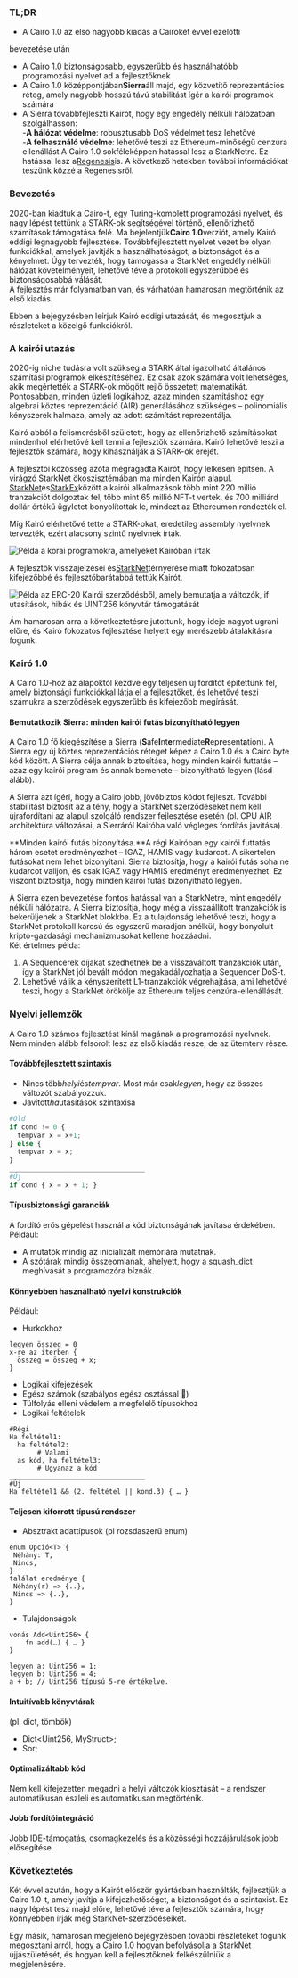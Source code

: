 ### TL;DR

* A Cairo 1.0 az első nagyobb kiadás a Cairo</a>két évvel ezelőtti

bevezetése után</li> 
  
  * A Cairo 1.0 biztonságosabb, egyszerűbb és használhatóbb programozási nyelvet ad a fejlesztőknek
* A Cairo 1.0 középpontjában**Sierra**áll majd, egy közvetítő reprezentációs réteg, amely nagyobb hosszú távú stabilitást ígér a kairói programok számára
* A Sierra továbbfejleszti Kairót, hogy egy engedély nélküli hálózatban szolgálhasson:\
  -**A hálózat védelme**: robusztusabb DoS védelmet tesz lehetővé\
  -**A felhasználó védelme**: lehetővé teszi az Ethereum-minőségű cenzúra ellenállást A Cairo 1.0 sokféleképpen hatással lesz a StarkNetre. Ez hatással lesz a[Regenesis](https://medium.com/starkware/regenesis-starknets-no-sweat-state-reset-e296b12b80ae)is. A következő hetekben további információkat teszünk közzé a Regenesisről.</ul> 



### Bevezetés

2020-ban kiadtuk a Cairo-t, egy Turing-komplett programozási nyelvet, és nagy lépést tettünk a STARK-ok segítségével történő, ellenőrizhető számítások támogatása felé. Ma bejelentjük**Cairo 1.0**verziót, amely Kairó eddigi legnagyobb fejlesztése. Továbbfejlesztett nyelvet vezet be olyan funkciókkal, amelyek javítják a használhatóságot, a biztonságot és a kényelmet. Úgy tervezték, hogy támogassa a StarkNet engedély nélküli hálózat követelményeit, lehetővé téve a protokoll egyszerűbbé és biztonságosabbá válását.\
A fejlesztés már folyamatban van, és várhatóan hamarosan megtörténik az első kiadás.

Ebben a bejegyzésben leírjuk Kairó eddigi utazását, és megosztjuk a részleteket a közelgő funkciókról.



### A kairói utazás

2020-ig niche tudásra volt szükség a STARK által igazolható általános számítási programok elkészítéséhez. Ez csak azok számára volt lehetséges, akik megértették a STARK-ok mögött rejlő összetett matematikát. Pontosabban, minden üzleti logikához, azaz minden számításhoz egy algebrai köztes reprezentáció (AIR) generálásához szükséges – polinomiális kényszerek halmaza, amely az adott számítást reprezentálja.

Kairó abból a felismerésből született, hogy az ellenőrizhető számításokat mindenhol elérhetővé kell tenni a fejlesztők számára. Kairó lehetővé teszi a fejlesztők számára, hogy kihasználják a STARK-ok erejét.

A fejlesztői közösség azóta megragadta Kairót, hogy lelkesen építsen. A virágzó StarkNet ökoszisztémában ma minden Kairón alapul. [StarkNet](https://starkware.co/starknet/)és[StarkEx](https://starkware.co/starkex/)között a kairói alkalmazások több mint 220 millió tranzakciót dolgoztak fel, több mint 65 millió NFT-t vertek, és 700 milliárd dollár értékű ügyletet bonyolítottak le, mindezt az Ethereumon rendezték el.

Míg Kairó elérhetővé tette a STARK-okat, eredetileg assembly nyelvnek tervezték, ezért alacsony szintű nyelvnek írták.

![Példa a korai programokra, amelyeket Kairóban írtak](/assets/cairocode_01.png "Példa a korai programokra, amelyeket Kairóban írtak")

A fejlesztők visszajelzései és[StarkNet](https://starkware.co/starknet/)térnyerése miatt fokozatosan kifejezőbbé és fejlesztőbarátabbá tettük Kairót.

![Példa az ERC-20 Kairói szerződésből, amely bemutatja a változók, if utasítások, hibák és UINT256 könyvtár támogatását](/assets/cairocode_02.png "Példa az ERC-20 Kairói szerződésből, amely bemutatja a változók, if utasítások, hibák és UINT256 könyvtár támogatását")

Ám hamarosan arra a következtetésre jutottunk, hogy ideje nagyot ugrani előre, és Kairó fokozatos fejlesztése helyett egy merészebb átalakításra fogunk.



### Kairó 1.0

A Cairo 1.0-hoz az alapoktól kezdve egy teljesen új fordítót építettünk fel, amely biztonsági funkciókkal látja el a fejlesztőket, és lehetővé teszi számukra a szerződések egyszerűbb és kifejezőbb megírását.



#### Bemutatkozik Sierra: minden kairói futás bizonyítható legyen

A Cairo 1.0 fő kiegészítése a Sierra (**S**afe**I**nt**e**rmediate**R**ep**r**esent**a**tion). A Sierra egy új köztes reprezentációs réteget képez a Cairo 1.0 és a Cairo byte kód között. A Sierra célja annak biztosítása, hogy minden kairói futtatás – azaz egy kairói program és annak bemenete – bizonyítható legyen (lásd alább).

A Sierra azt ígéri, hogy a Cairo jobb, jövőbiztos kódot fejleszt. További stabilitást biztosít az a tény, hogy a StarkNet szerződéseket nem kell újrafordítani az alapul szolgáló rendszer fejlesztése esetén (pl. CPU AIR architektúra változásai, a Sierráról Kairóba való végleges fordítás javítása).

**Minden kairói futás bizonyítása.**A régi Kairóban egy kairói futtatás három esetet eredményezhet – IGAZ, HAMIS vagy kudarcot. A sikertelen futásokat nem lehet bizonyítani. Sierra biztosítja, hogy a kairói futás soha ne kudarcot valljon, és csak IGAZ vagy HAMIS eredményt eredményezhet. Ez viszont biztosítja, hogy minden kairói futás bizonyítható legyen.

A Sierra ezen bevezetése fontos hatással van a StarkNetre, mint engedély nélküli hálózatra. A Sierra biztosítja, hogy még a visszaállított tranzakciók is bekerüljenek a StarkNet blokkba. Ez a tulajdonság lehetővé teszi, hogy a StarkNet protokoll karcsú és egyszerű maradjon anélkül, hogy bonyolult kripto-gazdasági mechanizmusokat kellene hozzáadni.\
Két értelmes példa:

1. A Sequencerek díjakat szedhetnek be a visszaváltott tranzakciók után, így a StarkNet jól bevált módon megakadályozhatja a Sequencer DoS-t.
2. Lehetővé válik a kényszerített L1-tranzakciók végrehajtása, ami lehetővé teszi, hogy a StarkNet örökölje az Ethereum teljes cenzúra-ellenállását.



### **Nyelvi jellemzők**

A Cairo 1.0 számos fejlesztést kínál magának a programozási nyelvnek. Nem minden alább felsorolt lesz az első kiadás része, de az ütemterv része.



#### **Továbbfejlesztett szintaxis**

* Nincs több*helyi*és*tempvar*. Most már csak*legyen*, hogy az összes változót szabályozzuk.
* Javított*ha*utasítások szintaxisa



```python
#Old
if cond != 0 {
  tempvar x = x+1;
} else {
  tempvar x = x;
}
__________________________________
#Új
if cond { x = x + 1; }
```




#### **Típusbiztonsági garanciák**

A fordító erős gépelést használ a kód biztonságának javítása érdekében. Például:

* A mutatók mindig az inicializált memóriára mutatnak.
* A szótárak mindig összeomlanak, ahelyett, hogy a squash_dict meghívását a programozóra bíznák.



#### **Könnyebben használható nyelvi konstrukciók**

Például:

* Hurkokhoz



```
legyen összeg = 0
x-re az iterben {
  összeg = összeg + x;
}
```


* Logikai kifejezések
* Egész számok (szabályos egész osztással 👯)
* Túlfolyás elleni védelem a megfelelő típusokhoz
* Logikai feltételek



```
#Régi
Ha feltétel1:
  ha feltétel2:
       # Valami
  as kód, ha feltétel3:
       # Ugyanaz a kód
__________________________________
#Új
Ha feltétel1 && (2. feltétel || kond.3) { … }
```




#### **Teljesen kiforrott típusú rendszer**

* Absztrakt adattípusok (pl rozsdaszerű enum)



```
enum Opció<T> {
 Néhány: T,
 Nincs,
}
találat eredménye {
 Néhány(r) => {..},
 Nincs => {..},
}
```


* Tulajdonságok



```
vonás Add<Uint256> {
    fn add(…) { … }
}

legyen a: Uint256 = 1;
legyen b: Uint256 = 4;
a + b; // Uint256 típusú 5-re értékelve.
```




#### **Intuitívabb könyvtárak**

(pl. dict, tömbök)

* Dict<Uint256, MyStruct>;
* Sor<MyOtherStruct>;



#### **Optimalizáltabb kód**

Nem kell kifejezetten megadni a helyi változók kiosztását – a rendszer automatikusan észleli és automatikusan megtörténik.



#### **Jobb fordítóintegráció**

Jobb IDE-támogatás, csomagkezelés és a közösségi hozzájárulások jobb elősegítése.



### **Következtetés**

Két évvel azután, hogy a Kairót először gyártásban használták, fejlesztjük a Cairo 1.0-t, amely javítja a kifejezhetőséget, a biztonságot és a szintaxist. Ez nagy lépést tesz majd előre, lehetővé téve a fejlesztők számára, hogy könnyebben írják meg StarkNet-szerződéseiket.

Egy másik, hamarosan megjelenő bejegyzésben további részleteket fogunk megosztani arról, hogy a Cairo 1.0 hogyan befolyásolja a StarkNet újjászületését, és hogyan kell a fejlesztőknek felkészülniük a megjelenésére.